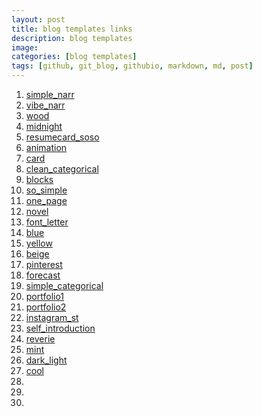 ```yaml
---
layout: post
title: blog templates links
description: blog templates
image:
categories: [blog templates]
tags: [github, git_blog, githubio, markdown, md, post]
---
```


1. [simple_narr](https://github.com/brijeshb42/bitwiser)
2. [vibe_narr](https://github.com/nandomoreirame/zetsu)
3. [wood](https://github.com/alixedi/typewriter)
4. [midnight](https://github.com/mattgraham/midnight)
5. [resumecard_soso](https://github.com/ddbullfrog/resumecard)
6. [animation](https://github.com/bawn92/sleek_blog)
7. [card](https://github.com/arnp/herring-cove)
8. [clean_categorical](https://github.com/aigarsdz/brume)
9. [blocks](https://github.com/anandubajith/block-log)
10. [so_simple](https://github.com/itsrifat/rifyll)
11. [one_page](https://github.com/mushishi78/one-page-wonder-jekyll)
12. [novel](https://github.com/rowanoulton/galileo-theme)
13. [font_letter](https://github.com/wild-flame/jekyll-simple)
14. [blue](https://github.com/pietromenna/jekyll-architect-theme)
15. [yellow](https://github.com/forestryio/ubuild-jekyll)
16. [beige](https://github.com/excentris/compass)
17. [pinterest](https://github.com/wowthemesnet/template-pintereso-bootstrap-jekyll)
18. [forecast](https://github.com/CloudCannon/hydra-jekyll-template)
19. [simple_categorical](https://github.com/niklasbuschmann/contrast)
20. [portfolio1](https://github.com/zerostaticthemes/jekyll-serif-theme)
21. [portfolio2](https://github.com/thedevslot/WhatATheme)
22. [instagram_st](https://github.com/midzer/urban-theme)
23. [self_introduction](https://github.com/ellekasai/shiori)
24. [reverie](https://github.com/amitmerchant1990/reverie)
25. [mint](https://github.com/jeffreytse/jekyll-theme-yat)
26. [dark_light](https://github.com/cotes2020/jekyll-theme-chirpy)
27. [cool](https://github.com/mmistakes/minimal-mistakes)
28. []()
29. []()
30. []()
